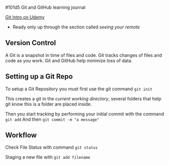 #101d5 Git and GitHub learning journal

[Git Intro on Udemy](https://blog.udemy.com/git-tutorial-a-comprehensive-guide/)
* Ready only up through the section called *seeing your remote*

## Version Control

A Git is a snapshot in time of files and code.  Git tracks changes of files and code as you work.  Git and GitHub help minimize loss of data.

## Setting up a Git Repo

To setup a Git Repository you must first use the git command
    ```git init```

This creates a git in the *current working directory*, several folders that help git know this is a folder are placed inside.

Then you start tracking by performing your initial commit with the command
    ```git add```
And then
    ```git commit -m "a message"```

## Workflow

Check File Status with command
    ```git status```

Staging a new file with `git add filename`

